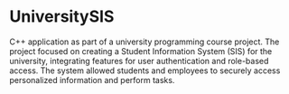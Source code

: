 # UniversitySIS
C++ application as part of a university programming course project. The project focused on creating a Student Information System (SIS) for the university, integrating features for user authentication and role-based access. The system allowed students and employees to securely access personalized information and perform tasks.
